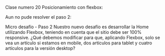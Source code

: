 Clase numero 20 Posicionamiento con flexbox:

Aun no pude resolver el paso 2:

Micro desafío - Paso 2
Nuestro nuevo desafío es desarrollar la Home utilizando Flexbox, teniendo en cuenta que
el sitio debe ser 100% responsive. ¿Qué debemos modificar para que, aplicando Flexbox,
solo se vea un artículo si estamos en mobile, dos artículos para tablet y cuatro artículos
para la versión desktop?

